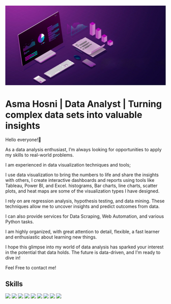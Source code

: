 ![](https://github.com/Asmahosniiii/Asmahosniiii/blob/main/header.jpg)
# Asma Hosni | Data Analyst |  Turning complex data sets into valuable insights

Hello everyone!👋

As a data analysis enthusiast, I’m always looking for opportunities to apply my skills to real-world problems.

 I am experienced in data visualization techniques and tools; 
 
 I use data visualization to bring the numbers to life and share the insights with others, I create interactive dashboards and reports using tools like Tableau, Power BI, and Excel. histograms, Bar charts, line charts, scatter plots, and heat maps are some of the visualization types I have designed.

I rely on are regression analysis, hypothesis testing, and data mining. These techniques allow me to uncover insights and predict outcomes from data.

I can also provide services for Data Scraping, Web Automation, and various Python tasks.

I am highly organized, with great attention to detail, flexible, a fast learner and enthusiastic about learning new things.

I hope this glimpse into my world of data analysis has sparked your interest in the potential that data holds. The future is data-driven, and I'm ready to dive in!

Feel Free to contact me!

## Skills
![](https://img.shields.io/badge/Microsoft_Excel-217346?style=for-the-badge&logo=microsoft-excel&logoColor=white) ![](https://img.shields.io/badge/SQLite-07405E?style=for-the-badge&logo=sqlite&logoColor=white
) ![](https://img.shields.io/badge/Numpy-777BB4?style=for-the-badge&logo=numpy&logoColor=white) ![](https://img.shields.io/badge/Pandas-2C2D72?style=for-the-badge&logo=pandas&logoColor=white) ![](https://img.shields.io/badge/Python-FFD43B?style=for-the-badge&logo=python&logoColor=blue) ![](https://img.shields.io/badge/Jupyter-F37626.svg?&style=for-the-badge&logo=Jupyter&logoColor=white) ![](https://img.shields.io/badge/Google%20Analytics-E37400?style=for-the-badge&logo=google%20analytics&logoColor=white) ![](https://img.shields.io/badge/Tableau-E97627?style=for-the-badge&logo=Tableau&logoColor=white) ![](https://https://github.com/Asmahosniiii)



<!--
**Asmahosniiii/Asmahosniiii** is a ✨ _special_ ✨ repository because its `README.md` (this file) appears on your GitHub profile.

Here are some ideas to get you started:

- 🔭 I’m currently working on ...
- 🌱 I’m currently learning ...
- 👯 I’m looking to collaborate on ...
- 🤔 I’m looking for help with ...
- 💬 Ask me about ...
- 📫 How to reach me: ...
- 😄 Pronouns: ...
- ⚡ Fun fact: ...
-->
